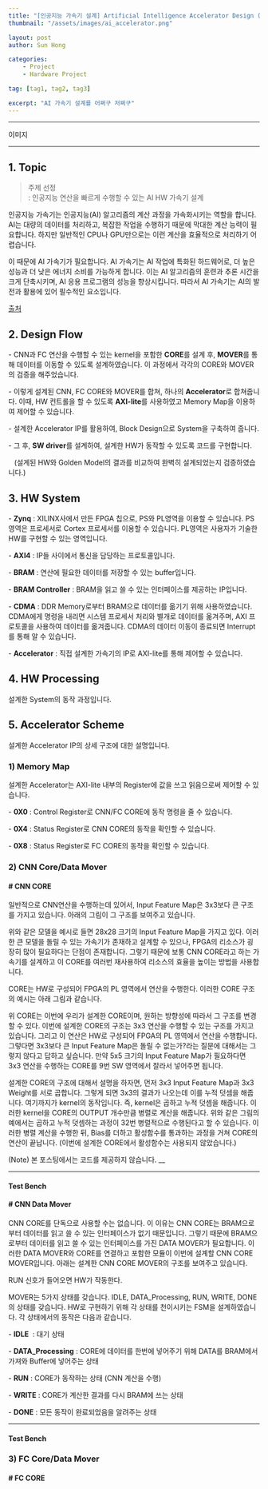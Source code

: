 ```yaml
---
title: "[인공지능 가속기 설계] Artificial Intelligence Accelerator Design (Using Zynq-7000 FPGA, CDMA, AXI)"
thumbnail: "/assets/images/ai_accelerator.png"

layout: post
author: Sun Hong

categories:
    - Project
    - Hardware Project

tag: [tag1, tag2, tag3]

excerpt: "AI 가속기 설계를 어쩌구 저쩌구"
---
```


---

이미지

---

## 1\. Topic

> 주제 선정  
> : 인공지능 연산을 빠르게 수행할 수 있는 AI HW 가속기 설계

인공지능 가속기는 인공지능(AI) 알고리즘의 계산 과정을 가속화시키는 역할을 합니다. AI는 대량의 데이터를 처리하고, 복잡한 작업을 수행하기 때문에 막대한 계산 능력이 필요합니다. 하지만 일반적인 CPU나 GPU만으로는 이런 계산을 효율적으로 처리하기 어렵습니다.  




이 때문에 AI 가속기가 필요합니다. AI 가속기는 AI 작업에 특화된 하드웨어로, 더 높은 성능과 더 낮은 에너지 소비를 가능하게 합니다. 이는 AI 알고리즘의 훈련과 추론 시간을 크게 단축시키며, AI 응용 프로그램의 성능을 향상시킵니다. 따라서 AI 가속기는 AI의 발전과 활용에 있어 필수적인 요소입니다.


[출처](http://www.techfrontier.kr/?p=2802)

## 2\. Design Flow



\- CNN과 FC 연산을 수행할 수 있는 kernel을 포함한 **CORE**를 설계 후, **MOVER**를 통해 데이터를 이동할 수 있도록 설계하였습니다. 이 과정에서 각각의 CORE와 MOVER의 검증을 해주었습니다.

\- 이렇게 설계된 CNN, FC CORE와 MOVER를 합쳐, 하나의 **Accelerator**로 합쳐줍니다. 이때, HW 컨트롤을 할 수 있도록 **AXI-lite**를 사용하였고 Memory Map을 이용하여 제어할 수 있습니다.

\- 설계한 Accelerator IP를 활용하여, Block Design으로 System을 구축하여 줍니다.

\- 그 후, **SW driver**를 설계하여, 설계한 HW가 동작할 수 있도록 코드를 구현합니다.

   (설계된 HW와 Golden Model의 결과를 비교하여 완벽히 설계되었는지 검증하였습니다.)

## 3\. HW System



\- **Zynq** : XILINX사에서 만든 FPGA 칩으로, PS와 PL영역을 이용할 수 있습니다. PS영역은 프로세서로 Cortex 프로세서를 이용할 수 있습니다. PL영역은 사용자가 기술한 HW를 구현할 수 있는 영역입니다.

\- **AXI4** : IP들 사이에서 통신을 담당하는 프로토콜입니다.

\- **BRAM** : 연산에 필요한 데이터를 저장할 수 있는 buffer입니다.

\- **BRAM Controller** : BRAM을 읽고 쓸 수 있는 인터페이스를 제공하는 IP입니다.

\- **CDMA** : DDR Memory로부터 BRAM으로 데이터를 옮기기 위해 사용하였습니다. CDMA에게 명령을 내리면 시스템 프로세서 처리와 별개로 데이터를 옮겨주며, AXI 프로토콜을 사용하여 데이터를 옮겨줍니다. CDMA의 데이터 이동이 종료되면 Interrupt를 통해 알 수 있습니다.

\- **Accelerator** : 직접 설계한 가속기의 IP로 AXI-lite를 통해 제어할 수 있습니다.

## 4\. HW Processing

설계한 System의 동작 과정입니다.



## 5\. Accelerator Scheme

설계한 Accelerator IP의 상세 구조에 대한 설명입니다.



### 1) Memory Map

설계한 Accelerator는 AXI-lite 내부의 Register에 값을 쓰고 읽음으로써 제어할 수 있습니다.



\- **0X0** : Control Register로 CNN/FC CORE에 동작 명령을 줄 수 있습니다.

\- **0X4** : Status Register로 CNN CORE의 동작을 확인할 수 있습니다.

\- **0X8** : Status Register로 FC CORE의 동작을 확인할 수 있습니다.

### 2) CNN Core/Data Mover

#### \# CNN CORE

일반적으로 CNN연산을 수행하는데 있어서, Input Feature Map은 3x3보다 큰 구조를 가지고 있습니다. 아래의 그림이 그 구조를 보여주고 있습니다.



위와 같은 모델을 예시로 들면 28x28 크기의 Input Feature Map을 가지고 있다. 이러한 큰 모델을 돌릴 수 있는 가속기가 존재하고 설계할 수 있으나, FPGA의 리소스가 굉장히 많이 필요하다는 단점이 존재합니다. 그렇기 때문에 보통 CNN CORE라고 하는 가속기를 설계하고 이 CORE를 여러번 재사용하여 리소스의 효율을 높이는 방법을 사용합니다.

CORE는 HW로 구성되어 FPGA의 PL 영역에서 연산을 수행한다. 이러한 CORE 구조의 예시는 아래 그림과 같습니다.



위 CORE는 이번에 우리가 설계한 CORE이며, 원하는 방향성에 따라서 그 구조를 변경할 수 있다. 이번에 설계한 CORE의 구조는 3x3 연산을 수행할 수 있는 구조를 가지고 있습니다. 그리고 이 연산은 HW로 구성되어 FPGA의 PL 영역에서 연산을 수행합니다. 그렇다면 3x3보다 큰 Input Feature Map은 돌릴 수 없는가?라는 질문에 대해서는 그렇지 않다고 답하고 싶습니다. 만약 5x5 크기의 Input Feature Map가 필요하다면 3x3 연산을 수행하는 CORE를 9번 SW 영역에서 잘라서 넣어주면 됩니다.

설계한 CORE의 구조에 대해서 설명을 하자면, 먼저 3x3 Input Feature Map과 3x3 Weight를 서로 곱합니다. 그렇게 되면 3x3의 결과가 나오는데 이를 누적 덧셈을 해줍니다. 여기까지가 kernel의 동작입니다. 즉, kernel은 곱하고 누적 덧셈을 해줍니다. 이러한 kernel을 CORE의 OUTPUT 개수만큼 병렬로 계산을 해줍니다. 위와 같은 그림의 예에서는 곱하고 누적 덧셈하는 과정이 32번 병렬적으로 수행된다고 할 수 있습니다. 이러한 병렬 계산을 수행한 뒤, Bias를 더하고 활성함수를 통과하는 과정을 거쳐 CORE의 연산이 끝납니다. (이번에 설계한 CORE에서 활성함수는 사용되지 않았습니다.)

(Note) 본 포스팅에서는 코드를 제공하지 않습니다. \_\_

---

#### Test Bench



#### \# CNN Data Mover

CNN CORE를 단독으로 사용할 수는 없습니다. 이 이유는 CNN CORE는 BRAM으로부터 데이터를 읽고 쓸 수 있는 인터페이스가 없기 때문입니다. 그렇기 때문에 BRAM으로부터 데이터를 읽고 쓸 수 있는 인터페이스를 가진 DATA MOVER가 필요합니다. 이러한 DATA MOVER와 CORE를 연결하고 포함한 모듈이 이번에 설계할 CNN CORE MOVER입니다. 아래는 설계한 CNN CORE MOVER의 구조를 보여주고 있습니다.



RUN 신호가 들어오면 HW가 작동한다.

MOVER는 5가지 상태를 갖습니다. IDLE, DATA\_Processing, RUN, WRITE, DONE의 상태를 갖습니다. HW로 구현하기 위해 각 상태를 천이시키는 FSM을 설계하였습니다. 각 상태에서의 동작은 다음과 같습니다.

\- **IDLE**  : 대기 상태

\- **DATA\_Processing** : CORE에 데이터를 한번에 넣어주기 위해 DATA를 BRAM에서 가져와 Buffer에 넣어주는 상태

\- **RUN** : CORE가 동작하는 상태 (CNN 계산을 수행)

\- **WRITE** : CORE가 계산한 결과를 다시 BRAM에 쓰는 상태

\- **DONE** : 모든 동작이 완료되었음을 알려주는 상태

---

#### Test Bench







### 3) FC Core/Data Mover

#### \# FC CORE
